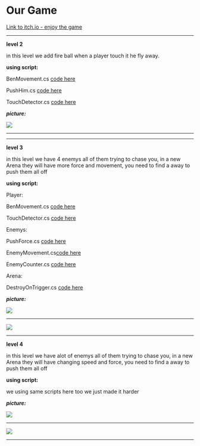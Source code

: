# Our Game 
[Link to itch.io - enjoy the game](https://lba-universe.itch.io/baby-dragon-rumble)

---

**level 2**

in this level we add fire ball when a player touch it he fly away.

**using script:**

BenMovement.cs [code here](https://github.com/Lba-universe/3D_Push/blob/master/Assets/Scripts/Movers/BenMovement.cs)

PushHim.cs  [code here](https://github.com/Lba-universe/3D_Push/blob/master/Assets/Scripts/Attacks/PushForce.cs)

TouchDetector.cs  [code here](https://github.com/Lba-universe/3D_Push/blob/master/Assets/Scripts/Collisions/TouchDetector.cs)

***picture:***

![](/pics/1.png)

---
---

**level 3**

in this level we have 4 enemys all of them trying to chase you, in a new Arena
they will have more force and movement, you need to find a away to push them all off

**using script:**

Player:

BenMovement.cs [code here](https://github.com/Lba-universe/3D_Push/blob/master/Assets/Scripts/Movers/BenMovement.cs)

TouchDetector.cs  [code here](https://github.com/Lba-universe/3D_Push/blob/master/Assets/Scripts/Collisions/TouchDetector.cs)

Enemys:

PushForce.cs [code here](https://github.com/Lba-universe/3D_Push/blob/master/Assets/Scripts/Attacks/PushForce.cs)

EnemyMovement.cs[code here](https://github.com/Lba-universe/3D_Push/blob/master/Assets/Scripts/AI/EnemyMovement.cs)

EnemyCounter.cs [code here](https://github.com/Lba-universe/3D_Push/blob/master/Assets/Scripts/AI/EnemyCounter.cs)


Arena:

DestroyOnTrigger.cs [code here](https://github.com/Lba-universe/3D_Push/blob/master/Assets/Scripts/Collisions/DestroyOnTrigger.cs)

***picture:***

![](https://github.com/Lba-universe/3D_Push/blob/master/pics/lvl%203.png)


---
![](https://github.com/Lba-universe/3D_Push/blob/master/pics/lvl%203-%20b.png)


---
**level 4**

in this level we have alot of enemys all of them trying to chase you, in a new Arena
they will have changing speed and force, you need to find a away to push them all off

**using script:**

we using same scripts here too we just made it harder

***picture:***

![](https://github.com/Lba-universe/3D_Push/blob/master/pics/lvl%204.png)


---
![](https://github.com/Lba-universe/3D_Push/blob/master/pics/lvl%204%20%20-b.png)


---
